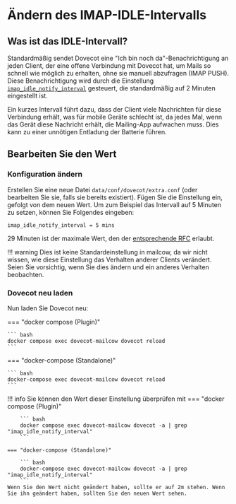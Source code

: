 # Ändern des IMAP-IDLE-Intervalls
## Was ist das IDLE-Intervall?
Standardmäßig sendet Dovecot eine "Ich bin noch da"-Benachrichtigung an jeden Client, der eine offene Verbindung mit Dovecot hat, um Mails so schnell wie möglich zu erhalten, ohne sie manuell abzufragen (IMAP PUSH). Diese Benachrichtigung wird durch die Einstellung [`imap_idle_notify_interval`](https://wiki.dovecot.org/Timeouts) gesteuert, die standardmäßig auf 2 Minuten eingestellt ist. 

Ein kurzes Intervall führt dazu, dass der Client viele Nachrichten für diese Verbindung erhält, was für mobile Geräte schlecht ist, da jedes Mal, wenn das Gerät diese Nachricht erhält, die Mailing-App aufwachen muss. Dies kann zu einer unnötigen Entladung der Batterie führen.

## Bearbeiten Sie den Wert
### Konfiguration ändern
Erstellen Sie eine neue Datei `data/conf/dovecot/extra.conf` (oder bearbeiten Sie sie, falls sie bereits existiert).
Fügen Sie die Einstellung ein, gefolgt von dem neuen Wert. Um zum Beispiel das Intervall auf 5 Minuten zu setzen, können Sie Folgendes eingeben:

```
imap_idle_notify_interval = 5 mins
```

29 Minuten ist der maximale Wert, den der [entsprechende RFC](https://tools.ietf.org/html/rfc2177) erlaubt.

!!! warning
	Dies ist keine Standardeinstellung in mailcow, da wir nicht wissen, wie diese Einstellung das Verhalten anderer Clients verändert. Seien Sie vorsichtig, wenn Sie dies ändern und ein anderes Verhalten beobachten.

### Dovecot neu laden
Nun laden Sie Dovecot neu:

=== "docker compose (Plugin)"

    ``` bash
	docker compose exec dovecot-mailcow dovecot reload
    ```

=== "docker-compose (Standalone)"

    ``` bash
	docker-compose exec dovecot-mailcow dovecot reload
    ```

!!! info
	Sie können den Wert dieser Einstellung überprüfen mit 
	=== "docker compose (Plugin)"

		``` bash
		docker compose exec dovecot-mailcow dovecot -a | grep "imap_idle_notify_interval"
		```

	=== "docker-compose (Standalone)"

		``` bash
		docker-compose exec dovecot-mailcow dovecot -a | grep "imap_idle_notify_interval"
		```
	Wenn Sie den Wert nicht geändert haben, sollte er auf 2m stehen. Wenn Sie ihn geändert haben, sollten Sie den neuen Wert sehen.


